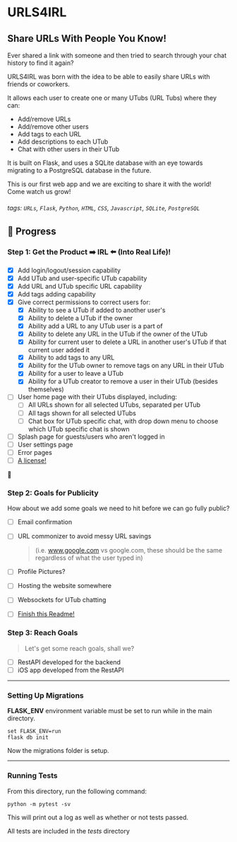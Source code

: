 # URLS4IRL

## Share URLs With People You Know!

Ever shared a link with someone and then tried to search through your chat history to find it again?

URLS4IRL was born with the idea to be able to easily share URLs with friends or coworkers. 

It allows each user to create one or many UTubs (URL Tubs) where they can:
- Add/remove URLs
- Add/remove other users
- Add tags to each URL
- Add descriptions to each UTub
- Chat with other users in their UTub

It is built on Flask, and uses a SQLite database with an eye towards migrating to a PostgreSQL
database in the future.

This is our first web app and we are exciting to share it with the world! Come watch us grow!


###### tags: `URLs`, `Flask`, `Python`, `HTML`, `CSS`, `Javascript`, `SQLite`, `PostgreSQL` 


## :memo: Progress

### Step 1: Get the Product :arrow_right: IRL :arrow_left: (Into Real Life)!

- [x] Add login/logout/session capability
- [x] Add UTub and user-specific UTub capability
- [x] Add URL and UTub specific URL capability
- [x] Add tags adding capability
- [x] Give correct permissions to correct users for:
    - [x] Ability to see a UTub if added to another user's
    - [x] Ability to delete a UTub if the owner
    - [x] Ability add a URL to any UTub user is a part of
    - [x] Ability to delete any URL in the UTub if the owner of the UTub
    - [x] Ability for current user to delete a URL in another user's UTub if that current user added it
    - [x] Ability to add tags to any URL
    - [x] Ability for the UTub owner to remove tags on any URL in their UTub
    - [X] Ability for a user to leave a UTub 
    - [X] Ability for a UTub creator to remove a user in their UTub (besides themselves)
- [ ] User home page with their UTubs displayed, including:
    - [ ] All URLs shown for all selected UTubs, separated per UTub
    - [ ] All tags shown for all selected UTubs
    - [ ] Chat box for UTub specific chat, with drop down menu to choose which UTub specific chat is shown
- [ ] Splash page for guests/users who aren't logged in
- [ ] User settings page
- [ ] Error pages
- [ ] [A license!](https://gist.github.com/nicolasdao/a7adda51f2f185e8d2700e1573d8a633)

:rocket: 

### Step 2: Goals for Publicity
How about we add some goals we need to hit before we can go fully public?
- [ ] Email confirmation
- [ ] URL commonizer to avoid messy URL savings 
    > (i.e. www.google.com vs google.com, these should be the same regardless of what the user typed in)
- [ ] Profile Pictures?
- [ ] Hosting the website somewhere
- [ ] Websockets for UTub chatting
- [ ] [Finish this Readme!](https://hackmd.io/2uvlNeFrT-qBu3qiXTcC6w?both)


### Step 3: Reach Goals
> Let's get some reach goals, shall we?

- [ ] RestAPI developed for the backend
- [ ] iOS app developed from the RestAPI

---

### **Setting Up Migrations**

**FLASK_ENV** environment variable must be set to run while in the main directory.

```
set FLASK_ENV=run
flask db init
```

Now the migrations folder is setup.


---

### **Running Tests**

From this directory, run the following command:

```
python -m pytest -sv
```

This will print out a log as well as whether or not tests passed.

All tests are included in the *tests* directory

